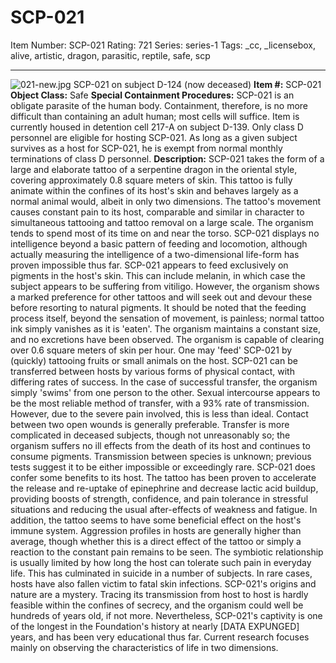# SCP-021
Item Number: SCP-021
Rating: 721
Series: series-1
Tags: _cc, _licensebox, alive, artistic, dragon, parasitic, reptile, safe, scp

---

![021-new.jpg](https://scp-wiki.wdfiles.com/local--files/scp-021/021-new.jpg)
SCP-021 on subject D-124 (now deceased)
**Item #:** SCP-021
**Object Class:** Safe
**Special Containment Procedures:** SCP-021 is an obligate parasite of the human body. Containment, therefore, is no more difficult than containing an adult human; most cells will suffice. Item is currently housed in detention cell 217-A on subject D-139. Only class D personnel are eligible for hosting SCP-021. As long as a given subject survives as a host for SCP-021, he is exempt from normal monthly terminations of class D personnel.
**Description:** SCP-021 takes the form of a large and elaborate tattoo of a serpentine dragon in the oriental style, covering approximately 0.8 square meters of skin. This tattoo is fully animate within the confines of its host's skin and behaves largely as a normal animal would, albeit in only two dimensions. The tattoo's movement causes constant pain to its host, comparable and similar in character to simultaneous tattooing and tattoo removal on a large scale. The organism tends to spend most of its time on and near the torso. SCP-021 displays no intelligence beyond a basic pattern of feeding and locomotion, although actually measuring the intelligence of a two-dimensional life-form has proven impossible thus far.
SCP-021 appears to feed exclusively on pigments in the host's skin. This can include melanin, in which case the subject appears to be suffering from vitiligo. However, the organism shows a marked preference for other tattoos and will seek out and devour these before resorting to natural pigments. It should be noted that the feeding process itself, beyond the sensation of movement, is painless; normal tattoo ink simply vanishes as it is 'eaten'. The organism maintains a constant size, and no excretions have been observed. The organism is capable of clearing over 0.6 square meters of skin per hour. One may 'feed' SCP-021 by (quickly) tattooing fruits or small animals on the host.
SCP-021 can be transferred between hosts by various forms of physical contact, with differing rates of success. In the case of successful transfer, the organism simply 'swims' from one person to the other. Sexual intercourse appears to be the most reliable method of transfer, with a 93% rate of transmission. However, due to the severe pain involved, this is less than ideal. Contact between two open wounds is generally preferable. Transfer is more complicated in deceased subjects, though not unreasonably so; the organism suffers no ill effects from the death of its host and continues to consume pigments. Transmission between species is unknown; previous tests suggest it to be either impossible or exceedingly rare.
SCP-021 does confer some benefits to its host. The tattoo has been proven to accelerate the release and re-uptake of epinephrine and decrease lactic acid buildup, providing boosts of strength, confidence, and pain tolerance in stressful situations and reducing the usual after-effects of weakness and fatigue. In addition, the tattoo seems to have some beneficial effect on the host's immune system. Aggression profiles in hosts are generally higher than average, though whether this is a direct effect of the tattoo or simply a reaction to the constant pain remains to be seen.
The symbiotic relationship is usually limited by how long the host can tolerate such pain in everyday life. This has culminated in suicide in a number of subjects. In rare cases, hosts have also fallen victim to fatal skin infections.
SCP-021's origins and nature are a mystery. Tracing its transmission from host to host is hardly feasible within the confines of secrecy, and the organism could well be hundreds of years old, if not more. Nevertheless, SCP-021's captivity is one of the longest in the Foundation's history at nearly [DATA EXPUNGED] years, and has been very educational thus far. Current research focuses mainly on observing the characteristics of life in two dimensions.